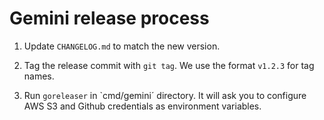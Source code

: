 # Gemini release process

1. Update `CHANGELOG.md` to match the new version.

2. Tag the release commit with `git tag`. We use the format `v1.2.3` for tag names.

3. Run `goreleaser` in `cmd/gemini´ directory. It will ask you to configure AWS S3 and Github credentials as environment variables.
